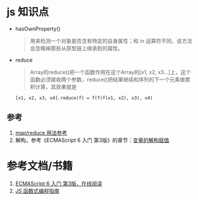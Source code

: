 # js 知识点
* hasOwnProperty()
    > 用来检测一个对象是否含有特定的自身属性；和 in 运算符不同，该方法会忽略掉那些从原型链上继承到的属性。
* reduce
    > Array的reduce()把一个函数作用在这个Array的[x1, x2, x3...]上，这个函数必须接收两个参数，reduce()把结果继续和序列的下一个元素做累积计算，其效果就是
    ```
    [x1, x2, x3, x4].reduce(f) = f(f(f(x1, x2), x3), x4)
    ```

## 参考
1. [map/reduce 用法参考](https://www.liaoxuefeng.com/wiki/001434446689867b27157e896e74d51a89c25cc8b43bdb3000/001435119854495d29b9b3d7028477a96ed74db95032675000)
1. 解构，参考《ECMAScript 6 入门 第3版》的章节：[变量的解构赋值](http://es6.ruanyifeng.com/#docs/destructuring)

# 参考文档/书籍
1. [ECMAScript 6 入门 第3版，在线阅读](http://es6.ruanyifeng.com/)
1. [JS 函数式编程指南](https://llh911001.gitbooks.io/mostly-adequate-guide-chinese/content/)
